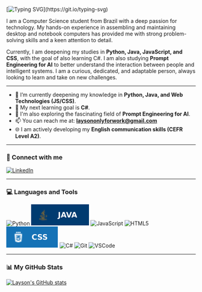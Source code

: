 [![Typing SVG](https://readme-typing-svg.demolab.com?font=Ubuntu&weight=600&size=26&pause=1000&color=347E37&width=435&lines=Hi+there%2C+I'm+Layson!+%F0%9F%91%8B;But+you+can+just+call+me+'Lay')](https://git.io/typing-svg)

I am a Computer Science student from Brazil with a deep passion for technology. My hands-on experience in assembling and maintaining desktop and notebook computers has provided me with strong problem-solving skills and a keen attention to detail.

Currently, I am deepening my studies in **Python, Java, JavaScript, and CSS**, with the goal of also learning C#. I am also studying **Prompt Engineering for AI** to better understand the interaction between people and intelligent systems. I am a curious, dedicated, and adaptable person, always looking to learn and take on new challenges.

---

* 🌱 I’m currently deepening my knowledge in **Python, Java, and Web Technologies (JS/CSS)**.
* 🎯 My next learning goal is **C#**.
* 🤖 I'm also exploring the fascinating field of **Prompt Engineering for AI**.
* 📫 You can reach me at: **laysononlyforwork@gmail.com** 
* 🌐 I am actively developing my **English communication skills (CEFR Level A2)**.

---

### 🔗 Connect with me

[![LinkedIn](https://img.shields.io/badge/LinkedIn-0A66C2?style=for-the-badge&logo=linkedin&logoColor=white)](https://www.linkedin.com/in/laysonv/)

---

### 💻 Languages and Tools

![Python](https://img.shields.io/badge/Python-3776AB?style=for-the-badge&logo=python&logoColor=white)
![Java](badge/Java-003B70.svg)
![JavaScript](https://img.shields.io/badge/JavaScript-F7DF1E?style=for-the-badge&logo=javascript&logoColor=black)
![HTML5](https://img.shields.io/badge/HTML5-E34F26?style=for-the-badge&logo=html5&logoColor=white) 
![CSS](badge/CSS-1572B6.svg)
![C#](https://img.shields.io/badge/C%23-239120?style=for-the-badge&logo=c-sharp&logoColor=white)
![Git](https://img.shields.io/badge/Git-F05032?style=for-the-badge&logo=git&logoColor=white)
![VSCode](https://img.shields.io/badge/VSCode-007ACC?style=for-the-badge&logo=visualstudiocode&logoColor=white)

---

### 📊 My GitHub Stats

[![Layson's GitHub stats](https://github-readme-stats.vercel.app/api?username=Layson02&show_icons=true&theme=dark&rank_icon=github)](https://github.com/anuraghazra/github-readme-stats)
